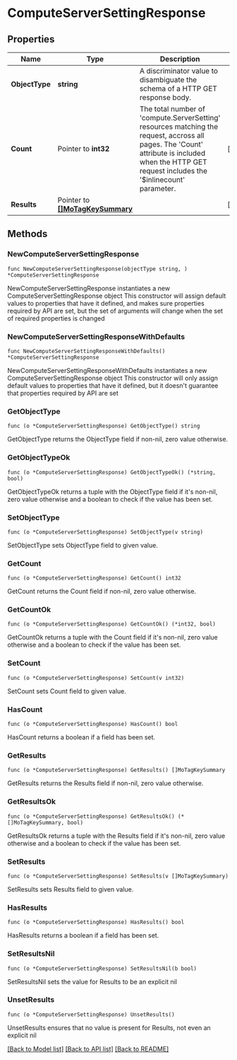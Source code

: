 # ComputeServerSettingResponse

## Properties

Name | Type | Description | Notes
------------ | ------------- | ------------- | -------------
**ObjectType** | **string** | A discriminator value to disambiguate the schema of a HTTP GET response body. | 
**Count** | Pointer to **int32** | The total number of &#39;compute.ServerSetting&#39; resources matching the request, accross all pages. The &#39;Count&#39; attribute is included when the HTTP GET request includes the &#39;$inlinecount&#39; parameter. | [optional] 
**Results** | Pointer to [**[]MoTagKeySummary**](mo.TagKeySummary.md) |  | [optional] 

## Methods

### NewComputeServerSettingResponse

`func NewComputeServerSettingResponse(objectType string, ) *ComputeServerSettingResponse`

NewComputeServerSettingResponse instantiates a new ComputeServerSettingResponse object
This constructor will assign default values to properties that have it defined,
and makes sure properties required by API are set, but the set of arguments
will change when the set of required properties is changed

### NewComputeServerSettingResponseWithDefaults

`func NewComputeServerSettingResponseWithDefaults() *ComputeServerSettingResponse`

NewComputeServerSettingResponseWithDefaults instantiates a new ComputeServerSettingResponse object
This constructor will only assign default values to properties that have it defined,
but it doesn't guarantee that properties required by API are set

### GetObjectType

`func (o *ComputeServerSettingResponse) GetObjectType() string`

GetObjectType returns the ObjectType field if non-nil, zero value otherwise.

### GetObjectTypeOk

`func (o *ComputeServerSettingResponse) GetObjectTypeOk() (*string, bool)`

GetObjectTypeOk returns a tuple with the ObjectType field if it's non-nil, zero value otherwise
and a boolean to check if the value has been set.

### SetObjectType

`func (o *ComputeServerSettingResponse) SetObjectType(v string)`

SetObjectType sets ObjectType field to given value.


### GetCount

`func (o *ComputeServerSettingResponse) GetCount() int32`

GetCount returns the Count field if non-nil, zero value otherwise.

### GetCountOk

`func (o *ComputeServerSettingResponse) GetCountOk() (*int32, bool)`

GetCountOk returns a tuple with the Count field if it's non-nil, zero value otherwise
and a boolean to check if the value has been set.

### SetCount

`func (o *ComputeServerSettingResponse) SetCount(v int32)`

SetCount sets Count field to given value.

### HasCount

`func (o *ComputeServerSettingResponse) HasCount() bool`

HasCount returns a boolean if a field has been set.

### GetResults

`func (o *ComputeServerSettingResponse) GetResults() []MoTagKeySummary`

GetResults returns the Results field if non-nil, zero value otherwise.

### GetResultsOk

`func (o *ComputeServerSettingResponse) GetResultsOk() (*[]MoTagKeySummary, bool)`

GetResultsOk returns a tuple with the Results field if it's non-nil, zero value otherwise
and a boolean to check if the value has been set.

### SetResults

`func (o *ComputeServerSettingResponse) SetResults(v []MoTagKeySummary)`

SetResults sets Results field to given value.

### HasResults

`func (o *ComputeServerSettingResponse) HasResults() bool`

HasResults returns a boolean if a field has been set.

### SetResultsNil

`func (o *ComputeServerSettingResponse) SetResultsNil(b bool)`

 SetResultsNil sets the value for Results to be an explicit nil

### UnsetResults
`func (o *ComputeServerSettingResponse) UnsetResults()`

UnsetResults ensures that no value is present for Results, not even an explicit nil

[[Back to Model list]](../README.md#documentation-for-models) [[Back to API list]](../README.md#documentation-for-api-endpoints) [[Back to README]](../README.md)


